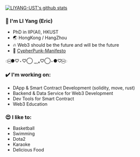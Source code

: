 [![LIYANG-UST's github stats](https://github-readme-stats.vercel.app/api?username=LIYANG-UST)](https://github.com/anuraghazra/github-readme-stats)
<br>



### 🫥 I'm LI Yang (Eric) 

- PhD in IIP(AI), HKUST
- 🌏 HongKong / HangZhou
- 🔥 Web3 should be the future and will be the future
- 🌱 [CypherPunk-Manifesto](https://github.com/LIYANG-UST/CypherPunk-Manifesto)

 ◌⑅⃝●♡⋆♡⃝ ˻˳˯ₑ♡⃝⋆●♡⑅⃝◌

### ✔️ I'm working on:
- DApp & Smart Contract Development (solidity, move, rust)
- Backend & Data Service for Web3 Development
- Dev Tools for Smart Contract
- Web3 Education

### 😍 I like to:
- Basketball
- Swimming
- Dota2
- Karaoke
- Delicious Food



